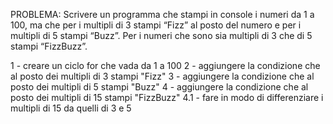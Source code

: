 PROBLEMA: Scrivere un programma che stampi in console i numeri da 1 a 100, ma che per i multipli di 3 stampi “Fizz” al posto del numero e per i multipli di 5 stampi “Buzz”. 
Per i numeri che sono sia multipli di 3 che di 5 stampi “FizzBuzz”.

1 - creare un ciclo for che vada da 1 a 100
2 - aggiungere la condizione che al posto dei multipli di 3 stampi "Fizz"
3 - aggiungere la condizione che al posto dei multipli di 5 stampi "Buzz"
4 - aggiungere la condizione che al posto dei multipli di 15 stampi "FizzBuzz"
    4.1 - fare in modo di differenziare i multipli di 15 da quelli di 3 e 5
